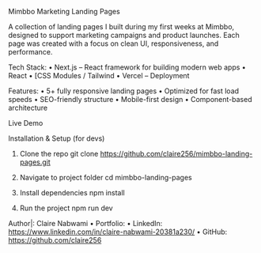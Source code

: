 Mimbbo Marketing Landing Pages

A collection of landing pages I built during my first weeks at Mimbbo, designed to support marketing campaigns and product launches. Each page was created with a focus on clean UI, responsiveness, and performance.

Tech Stack:
	•	Next.js – React framework for building modern web apps
	•	React
	•	[CSS Modules / Tailwind
	•	Vercel – Deployment

Features:
	•	5+ fully responsive landing pages
	•	Optimized for fast load speeds
	•	SEO-friendly structure
	•	Mobile-first design
	•	Component-based architecture

Live Demo


Installation & Setup (for devs)
1. Clone the repo
git clone https://github.com/claire256/mimbbo-landing-pages.git

2. Navigate to project folder
cd mimbbo-landing-pages

3. Install dependencies
npm install

4. Run the project
npm run dev

Author|:
Claire Nabwami
	•	Portfolio: 
	•	LinkedIn: https://www.linkedin.com/in/claire-nabwami-20381a230/
	•	GitHub: https://github.com/claire256
